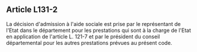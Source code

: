 ## Article L131-2

La décision d'admission à l'aide sociale est prise par le représentant de l'Etat dans le département pour les
prestations qui sont à la charge de l'Etat en application de l'article L. 121-7 et par le président du conseil
départemental pour les autres prestations prévues au présent code.

